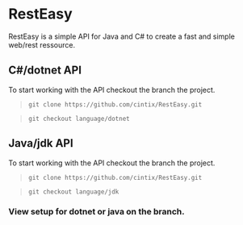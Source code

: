 # RestEasy

RestEasy is a simple API for Java and C# to create a fast and simple web/rest ressource.


## C#/dotnet API

To start working with the API checkout the branch the project.

>`git clone https://github.com/cintix/RestEasy.git`

>`git checkout language/dotnet`


## Java/jdk API

To start working with the API checkout the branch the project.

>`git clone https://github.com/cintix/RestEasy.git`

>`git checkout language/jdk`


### View setup for dotnet or java on the branch.